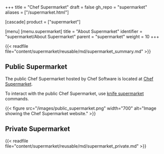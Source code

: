+++
title = "Chef Supermarket"
draft = false
gh_repo = "supermarket"
aliases = ["/supermarket.html"]

[cascade]
  product = ["supermarket"]

[menu]
  [menu.supermarket]
    title = "About Supermarket"
    identifier = "supermarket/About Supermarket"
    parent = "supermarket"
    weight = 10
+++

{{< readfile file="content/supermarket/reusable/md/supermarket_summary.md" >}}

## Public Supermarket

The public Chef Supermarket hosted by Chef Software is located at [Chef Supermarket](https://supermarket.chef.io/).

To interact with the public Chef Supermarket, use [knife supermarket](/workstation/knife_supermarket/) commands.

{{< figure src="/images/public_supermarket.png" width="700" alt="Image showing the Chef Supermarket website." >}}

## Private Supermarket

{{< readfile file="content/supermarket/reusable/md/supermarket_private.md" >}}
